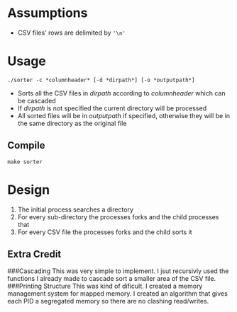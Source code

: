 Assumptions
===========
* CSV files' rows are delimited by `'\n'`

Usage
=====
`./sorter -c *columnheader* [-d *dirpath*] [-o *outputpath*]`
* Sorts all the CSV files in *dirpath*  according to *columnheader* which can be cascaded
* If *dirpath* is not specified the current directory will be processed
* All sorted files will be in *outputpath* if specified, otherwise they will be in the same directory as the original file

Compile
-------
`make sorter`
 

Design
======
1. The initial process searches a directory
2. For every sub-directory the processes forks and the child processes that
3. For every CSV file the processes forks and the child sorts it

Extra Credit
------------
###Cascading
This was very simple to implement. I jsut recursivly used the functions I already made to cascade sort a smaller area of the CSV file.
###Printing Structure
This was kind of dificult. I created a memory management system for mapped memory. I created an algorithm that gives each PID a segregated memory so there are no clashing read/writes.